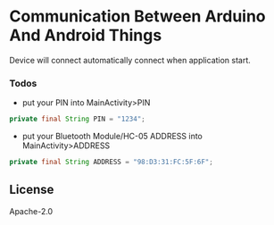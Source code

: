 # Communication Between Arduino And Android Things

Device will connect automatically connect when application start.

### Todos

 - put your PIN into MainActivity>PIN
```java
private final String PIN = "1234";
```
 - put your Bluetooth Module/HC-05 ADDRESS into MainActivity>ADDRESS
```java
private final String ADDRESS = "98:D3:31:FC:5F:6F";
```

License
----

Apache-2.0

